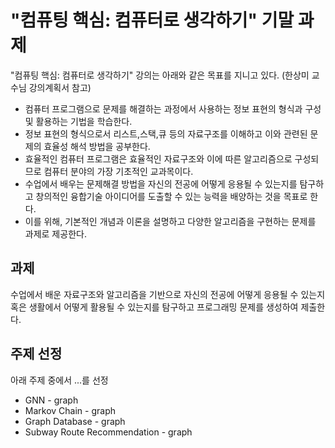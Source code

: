 # "컴퓨팅 핵심: 컴퓨터로 생각하기" 기말 과제
"컴퓨팅 핵심: 컴퓨터로 생각하기" 강의는 아래와 같은 목표를 지니고 있다. (한상미 교수님 강의계획서 참고)
- 컴퓨터 프로그램으로 문제를 해결하는 과정에서 사용하는 정보 표현의 형식과 구성 및 활용하는 기법을 학습한다.
- 정보 표현의 형식으로서 리스트,스택,큐 등의 자료구조를 이해하고 이와 관련된 문제의 효율성 해석 방법을 공부한다.
- 효율적인 컴퓨터 프로그램은 효율적인 자료구조와 이에 따른 알고리즘으로 구성되므로 컴퓨터 분야의 가장 기초적인 교과목이다. 
- 수업에서 배우는 문제해결 방법을 자신의 전공에 어떻게 응용될 수 있는지를 탐구하고 창의적인 융합기술 아이디어를 도출할 수 있는 능력을 배양하는 것을 목표로 한다.
- 이를 위해, 기본적인 개념과 이론을 설명하고 다양한 알고리즘을 구현하는 문제를 과제로 제공한다. 

## 과제
수업에서 배운 자료구조와 알고리즘을 기반으로 자신의 전공에 어떻게 응용될 수 있는지 혹은 생활에서 어떻게 활용될 수 있는지를 탐구하고 프로그래밍 문제를 생성하여 제출한다.

## 주제 선정
아래 주제 중에서 ...를 선정
- GNN - graph
- Markov Chain - graph
- Graph Database - graph
- Subway Route Recommendation - graph
